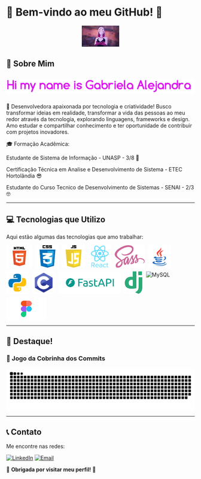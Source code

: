 # 🌸 Bem-vindo ao meu GitHub! 🌸

<div align="center">
  <!-- Imagem de boas-vindas -->
  <img src="assets/readme.gif" alt="Welcome Image" width="100vh" />
</div>

## 🚀 Sobre Mim

<div align="center">
  <!-- Animação do seu nome -->
  <h2>
    <span style="font-family: 'Courier New', monospace; font-size: 1.5em; color: #FF69B4;">
    <div align="center">
        <img src="assets/name.gif" alt="Typing Animation" />
    </div>
     
  </h2>
</div>

   🚀 Desenvolvedora apaixonada por tecnologia e criatividade! Busco transformar ideias em realidade, transformar a vida das pessoas ao meu redor através da tecnologia, explorando linguagens, frameworks e           design. Amo estudar e compartilhar conhecimento e ter oportunidade de contribuir com projetos inovadores.



  🎓 Formação Acadêmica: 

  Estudante de Sistema de Informação - UNASP - 3/8 🤩

  Certificação Técnica em Analise e Desenvolvimento de Sistema - ETEC Hortolândia 😎

  Estudante do Curso Tecnico de Desenvolvimento de Sistemas - SENAI - 2/3 🤓

---

## 💻 Tecnologias que Utilizo
Aqui estão algumas das tecnologias que amo trabalhar:

<div style="display: flex; flex-wrap: wrap; gap: 10px; align-items: center;">
  <img src="assets/html.png" alt="HTML" height="60px" />
  <img src="assets/css.png" alt="CSS" height="60px" />
  <img src="assets/js.webp" alt="JavaScript" height="60px" />
  <img src="assets/react.png" alt="React" height="60px" />
  <img src="assets/sass.png" alt="Sass" height="60px" />
  <img src="assets/java.png" alt="Java" height="60px" />
  <img src="assets/python.png" alt="Python" height="60px" />
  <img src="assets/C.png" alt="C" height="60px" />
  <img src="assets/fastapi.png" alt="FastAPI" height="60px" />
  <img src="assets/django.png" alt="Django" height="60px" />
  <img src="assets/mysql" alt="MySQL" height="60px" />
  <img src="assets/figma.png" alt="Figma" height="60px" />
</div>

---

## 🌟 Destaque!
### 🐍 Jogo da Cobrinha dos Commits  


<picture>
  <source media="(prefers-color-scheme: dark)" srcset="dist/github-snake-dark.svg" />
  <source media="(prefers-color-scheme: light)" srcset="dist/github-snake.svg" />
  <img alt="Snake animation" src="dist/github-snake.svg" />
</picture>

---

## 📞 Contato
Me encontre nas redes:  

[![LinkedIn](https://img.shields.io/badge/-LinkedIn-%23FFC0CB)](https://www.linkedin.com/in/gabriela-alejandra-278b39355)      [![Email](https://img.shields.io/badge/-Email-%23FF99CC)](mailto:gabrielasantos70707@gmail.com)





🌸 **Obrigada por visitar meu perfil!** 🌸
